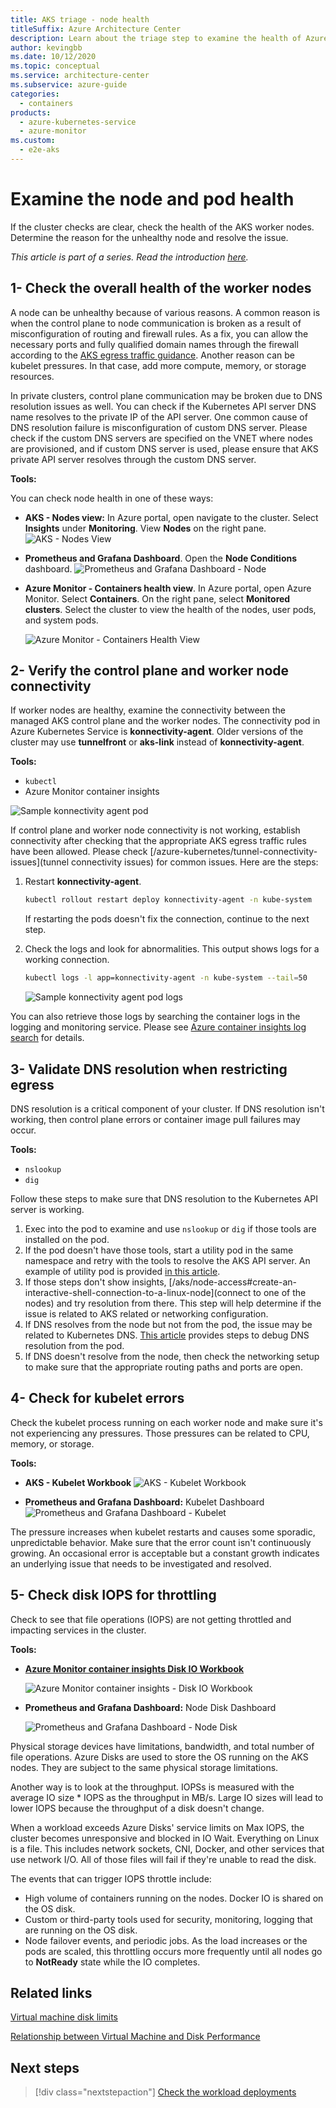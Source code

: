 ```yaml
---
title: AKS triage - node health
titleSuffix: Azure Architecture Center
description: Learn about the triage step to examine the health of Azure Kubernetes Services (AKS) worker nodes and pods.
author: kevingbb
ms.date: 10/12/2020
ms.topic: conceptual
ms.service: architecture-center
ms.subservice: azure-guide
categories:
  - containers
products:
  - azure-kubernetes-service
  - azure-monitor
ms.custom:
  - e2e-aks
---
```


# Examine the node and pod health

If the cluster checks are clear, check the health of the AKS worker nodes. Determine the reason for the unhealthy node and resolve the issue.

_This article is part of a series. Read the introduction [here](aks-triage-practices.md)._

## 1- Check the overall health of the worker nodes

A node can be unhealthy because of various reasons. A common reason is when the control plane to node communication is broken as a result of misconfiguration of routing and firewall rules. As a fix, you can allow the necessary ports and fully qualified domain names through the firewall according to the [AKS egress traffic guidance](/azure/aks/limit-egress-traffic). Another reason can be kubelet pressures. In that case, add more compute, memory, or storage resources.

In private clusters, control plane communication may be broken due to DNS resolution issues as well. You can check if the Kubernetes API server DNS name resolves to the private IP of the API server. One common cause of DNS resolution failure is misconfiguration of custom DNS server. Please check if the custom DNS servers are specified on the VNET where nodes are provisioned, and if custom DNS server is used, please ensure that AKS private API server resolves through the custom DNS server. 

**Tools:**

You can check node health in one of these ways:

- **AKS - Nodes view:** In Azure portal, open navigate to the cluster. Select **Insights** under **Monitoring**. View **Nodes** on the right pane.
![AKS - Nodes View](images/aks-nodehealth.png)

- **Prometheus and Grafana Dashboard**. Open the **Node Conditions** dashboard.
![Prometheus and Grafana Dashboard - Node](images/node-conditions.png)

- **Azure Monitor - Containers health view**. In Azure portal, open Azure Monitor. Select **Containers**.  On the right pane, select **Monitored clusters**. Select the cluster to view the health of the nodes, user pods, and system pods.

    ![Azure Monitor - Containers Health View](images/azuremonitor-containershealth.png)



## 2- Verify the control plane and worker node connectivity

If worker nodes are healthy, examine the connectivity between the managed AKS control plane and the worker nodes. The connectivity pod in Azure Kubernetes Service is **konnectivity-agent**. Older versions of the cluster may use **tunnelfront** or **aks-link** instead of **konnectivity-agent**. 

**Tools:**

- `kubectl`
- Azure Monitor container insights

![Sample konnectivity agent pod](images/konnectivity-pod-health.png)

If control plane and worker node connectivity is not working, establish connectivity after checking that the appropriate AKS egress traffic rules have been allowed. Please check [/azure-kubernetes/tunnel-connectivity-issues](tunnel connectivity issues) for common issues.  Here are the steps:

1. Restart **konnectivity-agent**.

   ```bash
   kubectl rollout restart deploy konnectivity-agent -n kube-system
   ```

   If restarting the pods doesn't fix the connection, continue to the next step.

2. Check the logs and look for abnormalities. This output shows logs for a working connection.

   ```bash
   kubectl logs -l app=konnectivity-agent -n kube-system --tail=50
   ```

   ![Sample `konnectivity agent pod` logs](images/konnectivity-pod-logs.png)

You can also retrieve those logs by searching the container logs in the logging and monitoring service. Please see [Azure container insights log search](/azure/azure-monitor/insights/container-insights-log-search) for details.

## 3- Validate DNS resolution when restricting egress

DNS resolution is a critical component of your cluster. If DNS resolution isn't working, then control plane errors or container image pull failures may occur.

**Tools:**

- `nslookup`
- `dig`

Follow these steps to make sure that DNS resolution to the Kubernetes API server is working.

1. Exec into the pod to examine and use `nslookup` or `dig` if those tools are installed on the pod.
2. If the pod doesn't have those tools, start a utility pod in the same namespace and retry with the tools to resolve the AKS API server. An example of utility pod  is provided [in this article](/azure-kubernetes/troubleshoot-dns-failure-from-pod-but-not-from-worker-node).
3. If those steps don't show insights, [/aks/node-access#create-an-interactive-shell-connection-to-a-linux-node](connect to one of the nodes) and try resolution from there. This step will help determine if the issue is related to AKS related or networking configuration.
4. If DNS resolves from the node but not from the pod, the issue may be related to Kubernetes DNS. [This article](/azure-kubernetes/troubleshoot-dns-failure-from-pod-but-not-from-worker-node) provides steps to debug DNS resolution from the pod. 
5. If DNS doesn't resolve from the node, then check the networking setup to make sure that the appropriate routing paths and ports are open.

## 4- Check for kubelet errors

Check the kubelet process running on each worker node and make sure it's not experiencing any pressures. Those pressures can be related to CPU, memory, or storage.

**Tools:**

- **AKS - Kubelet Workbook**
![AKS - Kubelet Workbook](images/aks-kubeletworkbook.png)

- **Prometheus and Grafana Dashboard:** Kubelet Dashboard
![Prometheus and Grafana Dashboard - Kubelet](images/kubelet-conditions.png)

The pressure increases when kubelet restarts and causes some sporadic, unpredictable behavior. Make sure that the error count isn't continuously growing. An occasional error is acceptable but a constant growth indicates an underlying issue that needs to be investigated and resolved.

## 5- Check disk IOPS for throttling

Check to see that file operations (IOPS) are not getting throttled and impacting services in the cluster.

**Tools:**

- **[Azure Monitor container insights Disk IO Workbook](/azure/azure-monitor/insights/container-insights-analyze#workbooks)**

    ![Azure Monitor container insights - Disk IO Workbook](images/aks-diskioworkbook.png)

- **Prometheus and Grafana Dashboard:** Node Disk Dashboard
  
    ![Prometheus and Grafana Dashboard - Node Disk](images/node-diskio.png)

Physical storage devices have limitations, bandwidth, and total number of file operations. Azure Disks are used to store the OS running on the AKS nodes. They are subject to the same physical storage limitations.

Another way is to look at the throughput. IOPSs is measured with the average IO size * IOPS as the throughput in MB/s. Large IO sizes will lead to lower IOPS because the throughput of a disk doesn't change.

When a workload exceeds Azure Disks' service limits on Max IOPS, the cluster becomes unresponsive and blocked in IO Wait. Everything on Linux is a file. This includes network sockets, CNI, Docker, and other services that use network I/O. All of those files will fail if they're unable to read the disk.

The events that can trigger IOPS throttle include:

- High volume of containers running on the nodes. Docker IO is shared on the OS disk.
- Custom or third-party tools used for security, monitoring, logging that are running on the OS disk.
- Node failover events, and periodic jobs. As the load increases or the pods are scaled, this throttling occurs more frequently until all nodes go to **NotReady** state while the IO completes.

## Related links

[Virtual machine disk limits](/azure/azure-resource-manager/management/azure-subscription-service-limits#virtual-machine-disk-limits)

[Relationship between Virtual Machine and Disk Performance](/azure/virtual-machines/linux/disk-performance-linux)

## Next steps

> [!div class="nextstepaction"]
> [Check the workload deployments](aks-triage-deployment.md)
